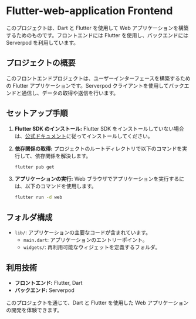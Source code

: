 # Flutter-web-application Frontend

このプロジェクトは、Dart と Flutter を使用して Web アプリケーションを構築するためのものです。フロントエンドには Flutter を使用し、バックエンドには Serverpod を利用しています。

## プロジェクトの概要

このフロントエンドプロジェクトは、ユーザーインターフェースを構築するための Flutter アプリケーションです。Serverpod クライアントを使用してバックエンドと通信し、データの取得や送信を行います。

## セットアップ手順

1. **Flutter SDK のインストール:**
   Flutter SDK をインストールしていない場合は、[公式ドキュメント](https://flutter.dev/docs/get-started/install)に従ってインストールしてください。

2. **依存関係の取得:**
   プロジェクトのルートディレクトリで以下のコマンドを実行して、依存関係を解決します。

   ```bash
   flutter pub get
   ```

3. **アプリケーションの実行:**
   Web ブラウザでアプリケーションを実行するには、以下のコマンドを使用します。

   ```bash
   flutter run -d web
   ```

## フォルダ構成

- `lib/`: アプリケーションの主要なコードが含まれています。
  - `main.dart`: アプリケーションのエントリーポイント。
  - `widgets/`: 再利用可能なウィジェットを定義するフォルダ。

## 利用技術

- **フロントエンド:** Flutter, Dart
- **バックエンド:** Serverpod

このプロジェクトを通じて、Dart と Flutter を使用した Web アプリケーションの開発を体験できます。　